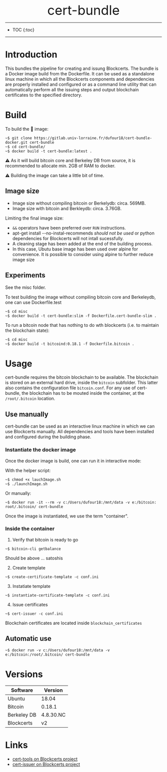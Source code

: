 <center style="font-size:3em">
cert-bundle
</center>


----

- TOC
{:toc}

----

# Introduction

This bundles the pipeline for creating and issung Blockcerts. The bundle is a Docker image build from the Dockerfile. It can be used as a standalone linux machine in which all the Blockcerts components and dependencies are properly installed and configured or as a command line utility that can automatically perform all the issuing steps and output blockchain certificates to the specified directory.

# Build

To build the :whale: image:

```shell
~$ git clone https://gitlab.univ-lorraine.fr/dufour18/cert-bundle-docker.git cert-bundle
~$ cd cert-bundle/
~$ docker build -t cert-bundle:latest .
```

:warning: As it will  build bitcoin core and Berkeley DB from source, it is recommended to allocate min. 2GB of RAM to docker.

:warning: Building the image can take a little bit of time.

## Image size

- Image size without compiling bitcoin or Berkelydb: circa. 569MB.
- Image size with bitcoin and Berkleydb: circa. 3.76GB.

Limiting the final image size:
-  `&&` operators have been preferred over `RUN` instructions.
- apt-get install --no-instal-recommends *should not be used* or python dependencies for Blockcerts will not intall sucessfully.
- A cleaning stage has been added at the end of the building process.
- In this case, Ubutu base image has been used over alpine for convenience. It is possible to consider using alpine to further reduce image size

## Experiments

See the misc folder.

To test building the image without compiling bitcoin core and Berkeleydb, one can use Dockerfile.test

```shell
~$ cd misc
~$ docker build -t cert-bundle:slim -f Dockerfile.cert-bundle-slim .
```

To run a bitcoin node that has nothing to do wth blockcerts (i.e. to maintain the blockchain state):

```shell
~$ cd misc
~$ docker build -t bitcoind:0.18.1 -f Dockerfile.bitcoin .
```

# Usage

cert-bundle requires the bitcoin blockchain to be available. The blockchain is stored on an external hard drive, inside the `bitcoin` subfolder. This latter also contains the configuration file `bitcoin.conf`. For any use of cert-bundle, the blockchain has to be mouted inside the container, at the `/root/.bitcoin` location.

## Use manually

cert-bundle can be used as an interactive linux machine in which we can use Blockcerts manually. All dependencies and tools have been installed and configured during the building phase.

### Instantiate the docker image

Once the docker image is build, one can run it in interactive mode:

With the helper script:

```shell
~$ chmod +x lauchImage.sh
~$ ./launchImage.sh
```

Or manually:

```shell
~$ docker run -it --rm -v c:/Users/dufour18:/mnt/data -v e:/bitcoin:
root/.bitcoin/ cert-bundle
```

Once the image is instantiated, we use the term "container".

### Inside the container

1. Verify that bitcoin is ready to go

```shell
~$ bitcoin-cli getbalance
```

Should be above ... satoshis

2. Create template

```shell
~$ create-certificate-template -c conf.ini
```

3. Instatiate template

```shell
~$ instantiate-certificate-template -c conf.ini
```

4. Issue certificates

```shell
~$ cert-issuer -c conf.ini
```

Blockchain certificates are located inside `blockchain_certificates`

## Automatic use

```shell
~$ docker run -v c:/Users/dufour18:/mnt/data -v e:/bitcoin:/root/.bitcoin/ cert-bundle
```

# Versions

| Software    | Version   |
|-------------|-----------|
| Ubuntu      | 18.04     |
| Bitcoin     | 0.18.1    |
| Berkeley DB | 4.8.30.NC |
| Blockcerts  | v2        |


# Links

- [cert-tools on Blockcerts project](https://github.com/blockchain-certificates/cert-tools)
- [cert-issuer on Blockcerts project](https://github.com/blockchain-certificates/cert-issuer)
